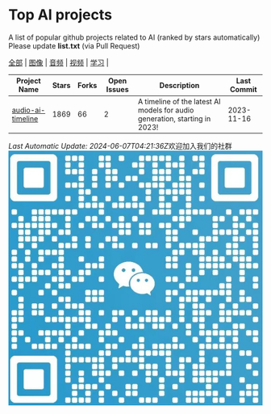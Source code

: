 # Top AI projects
A list of popular github projects related to AI (ranked by stars automatically)
Please update **list.txt** (via Pull Request)

<a href="./README.md">全部</a> |   <a href="./READMEpicture.md">图像</a> |   <a href="./READMEaudio.md">音频</a> | <a href="./READMEvideo.md">视频</a> | <a href="./READMElearn.md">学习</a> | 

| Project Name | Stars | Forks | Open Issues | Description | Last Commit |
| ------------ | ----- | ----- | ----------- | ----------- | ----------- |
| [audio-ai-timeline](https://github.com/archinetai/audio-ai-timeline) | 1869 | 66 | 2 | A timeline of the latest AI models for audio generation, starting in 2023! | 2023-11-16 |

*Last Automatic Update: 2024-06-07T04:21:36Z*欢迎加入我们的社群 ![](https://raw.githubusercontent.com/mouuii/picture/master/weichat.jpg) 